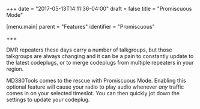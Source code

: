 +++
date = "2017-05-13T14:11:36-04:00"
draft = false
title = "Promiscuous Mode"

[menu.main]
parent = "Features"
identifier = "Promiscuous"

+++

DMR repeaters these days carry a number of talkgroups, but those
talkgroups are always changing and it can be a pain to constantly
update to the latest codeplugs, or to merge codeplugs from multiple
repeaters in your region.

MD380Tools comes to the rescue with Promiscuous Mode.  Enabling this
optional feature will cause your radio to play audio whenever *any*
traffic comes in on your selected timeslot.  You can then quickly jot
down the settings to update your codeplug.



